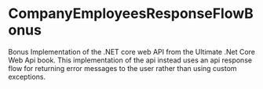 # CompanyEmployeesResponseFlowBonus

Bonus Implementation of the .NET core web API from the Ultimate .Net Core Web Api book. This implementation of the api instead uses an api response flow for returning error messages to the user rather than using custom exceptions.
